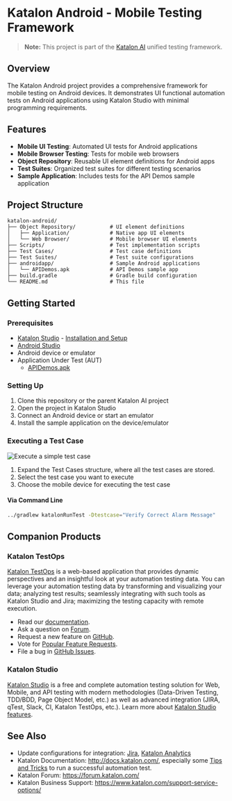 # Katalon Android - Mobile Testing Framework

> **Note:** This project is part of the [Katalon AI](../README.md) unified testing framework.

## Overview

The Katalon Android project provides a comprehensive framework for mobile testing on Android devices. It demonstrates UI functional automation tests on Android applications using Katalon Studio with minimal programming requirements.

## Features

- **Mobile UI Testing**: Automated UI tests for Android applications
- **Mobile Browser Testing**: Tests for mobile web browsers
- **Object Repository**: Reusable UI element definitions for Android apps
- **Test Suites**: Organized test suites for different testing scenarios
- **Sample Application**: Includes tests for the API Demos sample application

## Project Structure

```
katalon-android/
├── Object Repository/           # UI element definitions
│   ├── Application/             # Native app UI elements
│   └── Web Browser/             # Mobile browser UI elements
├── Scripts/                     # Test implementation scripts
├── Test Cases/                  # Test case definitions
├── Test Suites/                 # Test suite configurations
├── androidapp/                  # Sample Android applications
│   └── APIDemos.apk             # API Demos sample app
├── build.gradle                 # Gradle build configuration
└── README.md                    # This file
```

## Getting Started

### Prerequisites

- [Katalon Studio](https://www.katalon.com/) - [Installation and Setup](https://docs.katalon.com/x/HwAM)
- [Android Studio](https://developer.android.com/studio/)
- Android device or emulator
- Application Under Test (AUT)
  - [APIDemos.apk](https://github.com/katalon-studio-samples/android-mobile-tests/tree/master/androidapp/APIDemos.apk)

### Setting Up

1. Clone this repository or the parent Katalon AI project
2. Open the project in Katalon Studio
3. Connect an Android device or start an emulator
4. Install the sample application on the device/emulator

### Executing a Test Case

![Execute a simple test case](https://github.com/katalon-studio-samples/android-mobile-tests/blob/master/Tutorials/Figures/_Execute%20a%20test%20case.png?raw=true)

1. Expand the Test Cases structure, where all the test cases are stored.
2. Select the test case you want to execute
3. Choose the mobile device for executing the test case

#### Via Command Line

```bash
../gradlew katalonRunTest -Dtestcase="Verify Correct Alarm Message"
```

## Companion Products

### Katalon TestOps

[Katalon TestOps](https://analytics.katalon.com) is a web-based application that provides dynamic perspectives and an insightful look at your automation testing data. You can leverage your automation testing data by transforming and visualizing your data; analyzing test results; seamlessly integrating with such tools as Katalon Studio and Jira; maximizing the testing capacity with remote execution.

* Read our [documentation](https://docs.katalon.com/katalon-analytics/docs/overview.html).
* Ask a question on [Forum](https://forum.katalon.com/categories/katalon-analytics).
* Request a new feature on [GitHub](CONTRIBUTING.md).
* Vote for [Popular Feature Requests](https://github.com/katalon-analytics/katalon-analytics/issues?q=is%3Aopen+is%3Aissue+label%3Afeature-request+sort%3Areactions-%2B1-desc).
* File a bug in [GitHub Issues](https://github.com/katalon-analytics/katalon-analytics/issues).

### Katalon Studio

[Katalon Studio](https://www.katalon.com) is a free and complete automation testing solution for Web, Mobile, and API testing with modern methodologies (Data-Driven Testing, TDD/BDD, Page Object Model, etc.) as well as advanced integration (JIRA, qTest, Slack, CI, Katalon TestOps, etc.). Learn more about [Katalon Studio features](https://www.katalon.com/features/).

## See Also

- Update configurations for integration: [Jira](https://docs.katalon.com/x/7oEw), [Katalon Analytics](https://docs.katalon.com/x/KRhO)
- Katalon Documentation: http://docs.katalon.com/, especially some [Tips and Tricks](https://docs.katalon.com/x/PgXR) to run a successful automation test.
- Katalon Forum: https://forum.katalon.com/
- Katalon Business Support: https://www.katalon.com/support-service-options/
